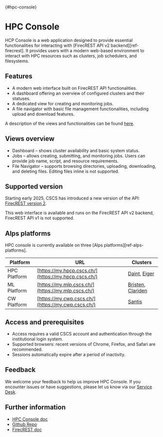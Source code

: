 [](){#hpc-console}
# HPC Console

HCP Console is a web application designed to provide essential functionalities for interacting with [FirecREST API v2 backend][ref-firecrest].
It provides users with a modern web-based environment to interact with HPC resources such as clusters, job schedulers, and filesystems.

## Features

- A modern web interface built on FirecREST API functionalities.
- A dashboard offering an overview of configured clusters and their statuses.
- A dedicated view for creating and monitoring jobs.
- A file navigator with basic file management functionalities, including upload and download features.

A description of the views and functionalities can be found [here](https://eth-cscs.github.io/firecrest-ui/documentation/).

## Views overview

- Dashboard – shows cluster availability and basic system status.
- Jobs – allows creating, submitting, and monitoring jobs. Users can provide job name, script, and resource requirements.
- File Navigator – supports browsing directories, uploading, downloading, and deleting files. Editing files inline is not supported.

## Supported version

Starting early 2025, CSCS has introduced a new version of the API: [FirecREST version 2](https://eth-cscs.github.io/firecrest-v2).

This web interface is available and runs on the FirecREST API v2 backend, FirecREST API v1 is not supported.

## Alps platforms

HPC console is currently available on three [Alps platforms][ref-alps-platforms].

| Platform       | URL               | Clusters                                                                 |
|----------------|----------------------|--------------------------------------------------------------------------|
| HPC Platform   | [https://my.hpcp.cscs.ch/](https://my.hpcp.cscs.ch/) | [Daint](../clusters/daint), [Eiger](../clusters/eiger)             |
| ML Platform    | [https://my.mlp.cscs.ch/](https://my.mlp.cscs.ch/)  | [Bristen](../clusters/bristen), [Clariden](../clusters/clariden)  |
| CW Platform    | [https://my.cwp.cscs.ch/](https://my.cwp.cscs.ch/)  | [Santis](../clusters/santis)  |

## Access and prerequisites

- Access requires a valid CSCS account and authentication through the institutional login system.
- Supported browsers: recent versions of Chrome, Firefox, and Safari are recommended.
- Sessions automatically expire after a period of inactivity.

## Feedback

We welcome your feedback to help us improve HPC Console.
If you encounter issues or have suggestions, please let us know via our [Service Desk](https://jira.cscs.ch/plugins/servlet/desk).

## Further information

* [HPC Console doc](https://eth-cscs.github.io/firecrest-ui/home/)
* [Github Repo](https://github.com/eth-cscs/firecrest-ui)
* [FirecREST doc](https://eth-cscs.github.io/firecrest-v2)